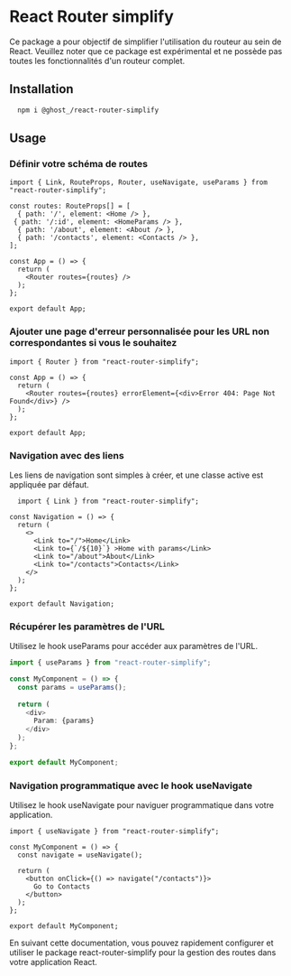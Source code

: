 # React Router simplify

Ce package a pour objectif de simplifier l'utilisation du routeur au sein de React. Veuillez noter que ce package est expérimental et ne possède pas toutes les fonctionnalités d'un routeur complet.

## Installation

```bash
  npm i @ghost_/react-router-simplify
```

## Usage

### Définir votre schéma de routes

```tsx
import { Link, RouteProps, Router, useNavigate, useParams } from "react-router-simplify";

const routes: RouteProps[] = [
  { path: '/', element: <Home /> },
 { path: '/:id', element: <HomeParams /> },
  { path: '/about', element: <About /> },
  { path: '/contacts', element: <Contacts /> },
];

const App = () => {
  return (
    <Router routes={routes} />
  );
};

export default App;

```

### Ajouter une page d'erreur personnalisée pour les URL non correspondantes si vous le souhaitez

```tsx
import { Router } from "react-router-simplify";

const App = () => {
  return (
    <Router routes={routes} errorElement={<div>Error 404: Page Not Found</div>} />
  );
};

export default App;

```

### Navigation avec des liens

Les liens de navigation sont simples à créer, et une classe active est appliquée par défaut.

```tsx
  import { Link } from "react-router-simplify";

const Navigation = () => {
  return (
    <>
      <Link to="/">Home</Link>
      <Link to={`/${10}`} >Home with params</Link>
      <Link to="/about">About</Link>
      <Link to="/contacts">Contacts</Link>
    </>
  );
};

export default Navigation;

```

### Récupérer les paramètres de l'URL

Utilisez le hook useParams pour accéder aux paramètres de l'URL.

```ts
import { useParams } from "react-router-simplify";

const MyComponent = () => {
  const params = useParams();
  
  return (
    <div>
      Param: {params}
    </div>
  );
};

export default MyComponent;

```

### Navigation programmatique avec le hook useNavigate

Utilisez le hook useNavigate pour naviguer programmatique dans votre application.

```tsx
import { useNavigate } from "react-router-simplify";

const MyComponent = () => {
  const navigate = useNavigate();

  return (
    <button onClick={() => navigate("/contacts")}>
      Go to Contacts
    </button>
  );
};

export default MyComponent;

```

En suivant cette documentation, vous pouvez rapidement configurer et utiliser le package react-router-simplify pour la gestion des routes dans votre application React.
